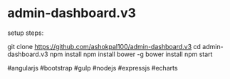 # admin-dashboard.v3

setup steps:

git clone https://github.com/ashokpal100/admin-dashboard.v3
cd admin-dashboard.v3
npm install
npm install bower -g
bower install
npm start

#angularjs #bootstrap #gulp #nodejs #expressjs #echarts

